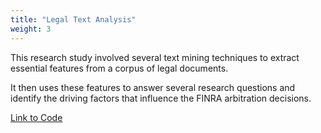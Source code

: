 ```yaml
---
title: "Legal Text Analysis"
weight: 3
---
```


This research study involved several text mining techniques to extract essential features from a corpus of legal documents.

It then uses these features to answer several research questions and identify the driving factors that influence the FINRA arbitration decisions.

[Link to Code](https://github.com/siddhantmaharana/text-analysis-on-FINRA-docs)